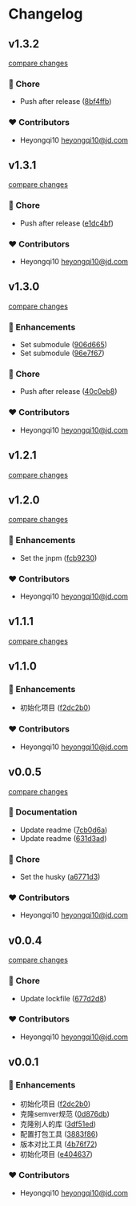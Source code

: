 # Changelog

## v1.3.2

[compare changes](https://github.com/holyfata/compare-version/compare/v1.3.1...v1.3.2)

### 🏡 Chore

- Push after release ([8bf4ffb](https://github.com/holyfata/compare-version/commit/8bf4ffb))

### ❤️ Contributors

- Heyongqi10 <heyongqi10@jd.com>

## v1.3.1

[compare changes](https://github.com/holyfata/compare-version/compare/v1.3.0...v1.3.1)

### 🏡 Chore

- Push after release ([e1dc4bf](https://github.com/holyfata/compare-version/commit/e1dc4bf))

### ❤️ Contributors

- Heyongqi10 <heyongqi10@jd.com>

## v1.3.0

[compare changes](https://github.com/holyfata/compare-version/compare/v1.2.1...v1.3.0)

### 🚀 Enhancements

- Set submodule ([906d665](https://github.com/holyfata/compare-version/commit/906d665))
- Set submodule ([96e7f67](https://github.com/holyfata/compare-version/commit/96e7f67))

### 🏡 Chore

- Push after release ([40c0eb8](https://github.com/holyfata/compare-version/commit/40c0eb8))

### ❤️ Contributors

- Heyongqi10 <heyongqi10@jd.com>

## v1.2.1

[compare changes](https://github.com/holyfata/compare-version/compare/v1.2.0...v1.2.1)

## v1.2.0

[compare changes](https://github.com/holyfata/compare-version/compare/v1.1.0...v1.2.0)

### 🚀 Enhancements

- Set the jnpm ([fcb9230](https://github.com/holyfata/compare-version/commit/fcb9230))

### ❤️ Contributors

- Heyongqi10 <heyongqi10@jd.com>

## v1.1.1

[compare changes](https://github.com/holyfata/compare-version/compare/v1.1.0...v1.1.1)

## v1.1.0

### 🚀 Enhancements

- 初始化项目 ([f2dc2b0](https://github.com/holyfata/compare-version/commit/f2dc2b0))

### ❤️ Contributors

- Heyongqi10 <heyongqi10@jd.com>

## v0.0.5

[compare changes](https://github.com/holyfata/compare-version/compare/v0.0.4...v0.0.5)

### 📖 Documentation

- Update readme ([7cb0d6a](https://github.com/holyfata/compare-version/commit/7cb0d6a))
- Update readme ([631d3ad](https://github.com/holyfata/compare-version/commit/631d3ad))

### 🏡 Chore

- Set the husky ([a6771d3](https://github.com/holyfata/compare-version/commit/a6771d3))

### ❤️ Contributors

- Heyongqi10 <heyongqi10@jd.com>

## v0.0.4

[compare changes](https://github.com/holyfata/compare-version/compare/v0.0.1...v0.0.4)

### 🏡 Chore

- Update lockfile ([677d2d8](https://github.com/holyfata/compare-version/commit/677d2d8))

### ❤️ Contributors

- Heyongqi10 <heyongqi10@jd.com>

## v0.0.1

### 🚀 Enhancements

- 初始化项目 ([f2dc2b0](https://github.com/holyfata/compare-version/commit/f2dc2b0))
- 克隆semver规范 ([0d876db](https://github.com/holyfata/compare-version/commit/0d876db))
- 克隆别人的库 ([3df51ed](https://github.com/holyfata/compare-version/commit/3df51ed))
- 配置打包工具 ([3883f86](https://github.com/holyfata/compare-version/commit/3883f86))
- 版本对比工具 ([4b76f72](https://github.com/holyfata/compare-version/commit/4b76f72))
- 初始化项目 ([e404637](https://github.com/holyfata/compare-version/commit/e404637))

### ❤️ Contributors

- Heyongqi10 <heyongqi10@jd.com>
